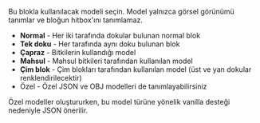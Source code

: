 Bu blokla kullanılacak modeli seçin. Model yalnızca görsel görünümü tanımlar ve bloğun hitbox'ını tanımlamaz.

* **Normal** - Her iki tarafında dokular bulunan normal blok
* **Tek doku** - Her tarafında aynı doku bulunan blok
* **Çapraz** - Bitkilerin kullandığı model
* **Mahsul** - Mahsul bitkileri tarafından kullanılan model
* **Çim blok** - Çim blokları tarafından kullanılan model (üst ve yan dokular renklendirilecektir)
* Özel - Özel JSON ve OBJ modelleri de tanımlayabilirsiniz

Özel modeller oluştururken, bu model türüne yönelik vanilla desteği nedeniyle JSON önerilir.